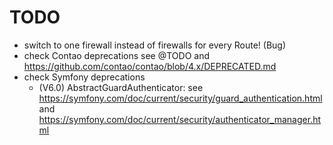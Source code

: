 # TODO

- switch to one firewall instead of firewalls for every Route! (Bug)
- check Contao deprecations see @TODO and https://github.com/contao/contao/blob/4.x/DEPRECATED.md
- check Symfony deprecations
  - (V6.0) AbstractGuardAuthenticator: see https://symfony.com/doc/current/security/guard_authentication.html and https://symfony.com/doc/current/security/authenticator_manager.html